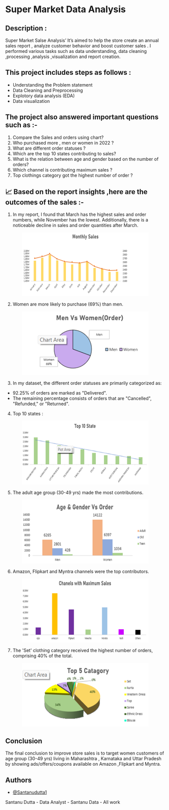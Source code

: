 # Super Market Data Analysis 

Description :
-

Super Market Salse Analysis’ It’s aimed to help the store create an annual sales report , analyze customer behavior and boost customer sales . I performed various tasks such as data understanding, data cleaning ,processing ,analysis ,visualization and report creation. 



This project includes steps as follows :
-
- Understanding the Problem statement
- Data Cleaning and Preprocessing
- Explotory data analysis (EDA)
- Data visualization 



The project also answered important questions such as :-
 -
1. Compare the Sales and orders using chart?
2. Who purchased more , men or women in 2022 ?
3. What are different order statuses ?
4. Which are the top 10 states contributing to sales?
5.  What is the relation between age and gender based on the number of orders?
6. Which channel is contributing maximum sales ? 
7. Top clothings category got the highest number of order ?

📈 Based on the report insights ,here are the outcomes of the sales :- 
 -
1. In my report, I found that March has the highest sales and order numbers, while November has the lowest. Additionally, there is a noticeable decline in sales and order quantities after March.
<p align="center">
  <img width="400" height="200" src="Graphs/Sales vs month.png">
</p>

2. Women are more likely to purchase (69%) than men.
<p align="center">
  <img width="400" height="200" src="Graphs/Men vs Women.png">
</p>

3. In my dataset, the different order statuses are primarily categorized as:
- 92.25% of orders are marked as "Delivered".
- The remaining percentage consists of orders that are "Cancelled", "Refunded," or "Returned".

4. Top 10 states :
 <p align="center">
  <img width="400" height="200" src="Graphs/Top state.png">
</p>

5.  The adult age group (30-49 yrs) made the most contributions.
 <p align="center">
  <img width="400" height="200" src="Graphs/Age group.png">
</p>

6. Amazon, Flipkart and Myntra channels were the top contributors.
 <p align="center">
  <img width="400" height="200" src="Graphs/channel.png">
</p>

7. The 'Set' clothing category received the highest number of orders, comprising 40% of the total.
<p align="center">
  <img width="400" height="200" src="Graphs/Catagory.png">
</p>

Conclusion
-
 The final conclusion to improve store sales is to target women customers of age group (30-49 yrs) living in Maharashtra , Karnataka and Uttar Pradesh by showing ads/offers/coupons available on Amazon ,Flipkart and Myntra.











## Authors

- [@Santanudutta1](https://github.com/SantanuDutta1)

Santanu Dutta - Data Analyst - Santanu Data - All work
